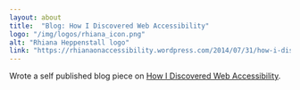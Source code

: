 ```yaml
---
layout: about
title:  "Blog: How I Discovered Web Accessibility"
logo: "/img/logos/rhiana_icon.png"
alt: "Rhiana Heppenstall logo"
link: "https://rhianaonaccessibility.wordpress.com/2014/07/31/how-i-discovered-web-accessibility/"
---
```


Wrote a self published blog piece on [How I Discovered Web Accessibility](/publications/#a11y-01-2014).
